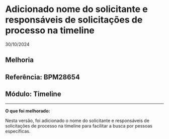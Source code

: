 # Adicionado nome do solicitante e responsáveis de solicitações de processo na timeline
30/10/2024
## Melhoria
## Referência: BPM28654
## Módulo: Timeline
***

**O que foi melhorado:**

Nesta versão, foi adicionado o nome do solicitante e responsáveis de solicitações de processo na timeline para facilitar a busca por pessoas específicas.